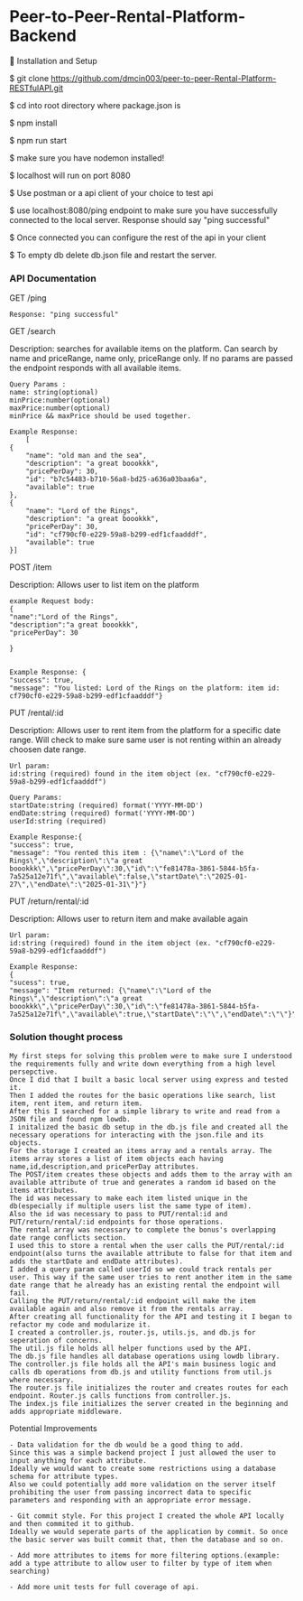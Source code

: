# Peer-to-Peer-Rental-Platform-Backend

🚀 Installation and Setup

$ git clone https://github.com/dmcin003/peer-to-peer-Rental-Platform-RESTfulAPI.git

$ cd into root directory where package.json is

$ npm install

$ npm run start

$ make sure you have nodemon installed!

$ localhost will run on port 8080

$ Use postman or a api client of your choice to test api

$ use localhost:8080/ping endpoint to make sure you have successfully connected to the local server. Response should say "ping successful"

$ Once connected you can configure the rest of the api in your client

$ To empty db delete db.json file and restart the server.

### API Documentation

GET /ping

    Response: "ping successful"

GET /search

Description: searches for available items on the platform. Can search by name and priceRange, name only, priceRange only. If no params are passed the endpoint responds with all available items.

    Query Params :
    name: string(optional)
    minPrice:number(optional)
    maxPrice:number(optional)
    minPrice && maxPrice should be used together.

    Example Response:
        [
    {
        "name": "old man and the sea",
        "description": "a great boookkk",
        "pricePerDay": 30,
        "id": "b7c54483-b710-56a8-bd25-a636a03baa6a",
        "available": true
    },
    {
        "name": "Lord of the Rings",
        "description": "a great boookkk",
        "pricePerDay": 30,
        "id": "cf790cf0-e229-59a8-b299-edf1cfaadddf",
        "available": true
    }]


POST /item

Description: Allows user to list item on the platform

    example Request body:
    {
    "name":"Lord of the Rings",
    "description":"a great boookkk",
    "pricePerDay": 30

    }


    Example Response: {
    "success": true,
    "message": "You listed: Lord of the Rings on the platform: item id: cf790cf0-e229-59a8-b299-edf1cfaadddf"}


PUT /rental/:id

Description: Allows user to rent item from the platform for a specific date range. Will check to make sure same user is not renting within an already choosen date range.

    Url param:
    id:string (required) found in the item object (ex. "cf790cf0-e229-59a8-b299-edf1cfaadddf")

    Query Params:
    startDate:string (required) format('YYYY-MM-DD')
    endDate:string (required) format('YYYY-MM-DD')
    userId:string (required)

    Example Response:{
    "success": true,
    "message": "You rented this item : {\"name\":\"Lord of the Rings\",\"description\":\"a great boookkk\",\"pricePerDay\":30,\"id\":\"fe81478a-3861-5844-b5fa-7a525a12e71f\",\"available\":false,\"startDate\":\"2025-01-27\",\"endDate\":\"2025-01-31\"}"}


PUT /return/rental/:id

Description: Allows user to return item and make available again

    Url param:
    id:string (required) found in the item object (ex. "cf790cf0-e229-59a8-b299-edf1cfaadddf")

    Example Response:
    {
    "sucess": true,
    "message": "Item returned: {\"name\":\"Lord of the Rings\",\"description\":\"a great boookkk\",\"pricePerDay\":30,\"id\":\"fe81478a-3861-5844-b5fa-7a525a12e71f\",\"available\":true,\"startDate\":\"\",\"endDate\":\"\"}"}


### Solution thought process

    My first steps for solving this problem were to make sure I understood the requirements fully and write down everything from a high level persepctive.
    Once I did that I built a basic local server using express and tested it.
    Then I added the routes for the basic operations like search, list item, rent item, and return item.
    After this I searched for a simple library to write and read from a JSON file and found npm lowdb.
    I initalized the basic db setup in the db.js file and created all the necessary operations for interacting with the json.file and its objects.
    For the storage I created an items array and a rentals array. The items array stores a list of item objects each having name,id,description,and pricePerDay attributes.
    The POST/item creates these objects and adds them to the array with an available attribute of true and generates a random id based on the items attributes.
    The id was necessary to make each item listed unique in the db(especially if multiple users list the same type of item).
    Also the id was necessary to pass to PUT/rental:id and PUT/return/rental/:id endpoints for those operations.
    The rental array was necessary to complete the bonus's overlapping date range conflicts section.
    I used this to store a rental when the user calls the PUT/rental/:id endpoint(also turns the available attribute to false for that item and adds the startDate and endDate attributes).
    I added a query param called userId so we could track rentals per user. This way if the same user tries to rent another item in the same date range that he already has an existing rental the endpoint will fail.
    Calling the PUT/return/rental/:id endpoint will make the item available again and also remove it from the rentals array.
    After creating all functionality for the API and testing it I began to refactor my code and modularize it.
    I created a controller.js, router.js, utils.js, and db.js for seperation of concerns.
    The util.js file holds all helper functions used by the API.
    The db.js file handles all database operations using lowdb library.
    The controller.js file holds all the API's main business logic and calls db operations from db.js and utility functions from util.js where necessary.
    The router.js file initializes the router and creates routes for each endpoint. Router.js calls functions from controller.js.
    The index.js file initializes the server created in the beginning and adds appropriate middleware.



Potential Improvements

    - Data validation for the db would be a good thing to add.
    Since this was a simple backend project I just allowed the user to input anything for each attribute.
    Ideally we would want to create some restrictions using a database schema for attribute types.
    Also we could potentially add more validation on the server itself prohibiting the user from passing incorrect data to specific parameters and responding with an appropriate error message.

    - Git commit style. For this project I created the whole API locally and then commited it to github.
    Ideally we would seperate parts of the application by commit. So once the basic server was built commit that, then the database and so on.

    - Add more attributes to items for more filtering options.(example: add a type attribute to allow user to filter by type of item when searching)

    - Add more unit tests for full coverage of api.







